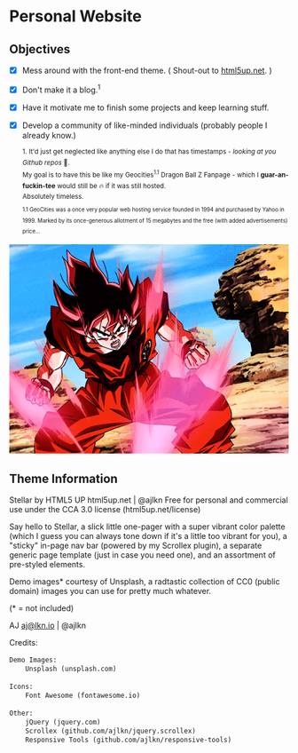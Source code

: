 

# Personal Website
## Objectives

- [x] Mess around with the front-end theme. ( Shout-out to [html5up.net](html5up). )
- [x] Don't make it a blog.<sup>1</sup> 

- [x] Have it motivate me to finish some projects and keep learning stuff.

- [x] Develop a community of like-minded individuals (probably people I already know.)

	<sup>1. It'd just get neglected like anything else I do that has timestamps - _looking at you Github repos_ :eyes:. <br>My goal is to have this be like my Geocities<sup>1.1</sup> Dragon Ball Z Fanpage - which I **guar-an-fuckin-tee** would still be :fire: if it was still hosted. <br> Absolutely timeless.<br>
	<sub>1.1 GeoCities was a once very popular web hosting service founded in 1994 and purchased by Yahoo in 1999. Marked by its once-generous allotment of 15 megabytes and the free (with added advertisements) price...</sub>
</sup>

![](https://github.com/k-marquis/k-marquis.github.io/blob/main/images/dbz.gif)
## Theme Information

Stellar by HTML5 UP
html5up.net | @ajlkn
Free for personal and commercial use under the CCA 3.0 license (html5up.net/license)

Say hello to Stellar, a slick little one-pager with a super vibrant color palette (which I guess you can always tone down if it's a little too vibrant for you), a "sticky" in-page nav bar (powered by my Scrollex plugin), a separate generic page template (just in case
you need one), and an assortment of pre-styled elements.

Demo images* courtesy of Unsplash, a radtastic collection of CC0 (public domain) images
you can use for pretty much whatever.

(* = not included)

AJ
aj@lkn.io | @ajlkn


Credits:

	Demo Images:
		Unsplash (unsplash.com)

	Icons:
		Font Awesome (fontawesome.io)

	Other:
		jQuery (jquery.com)
		Scrollex (github.com/ajlkn/jquery.scrollex)
		Responsive Tools (github.com/ajlkn/responsive-tools)